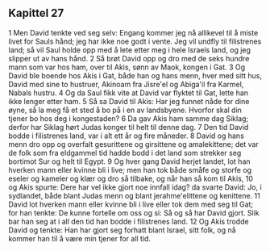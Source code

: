 ## Kapittel 27

1 Men David tenkte ved seg selv: Engang kommer jeg nå allikevel til å miste livet for Sauls hånd; jeg har ikke noe godt i vente. Jeg vil undfly til filistrenes land; så vil Saul holde opp med å lete etter meg i hele Israels land, og jeg slipper ut av hans hånd.
2 Så brøt David opp og dro med de seks hundre mann som var hos ham, over til Akis, sønn av Maok, kongen i Gat.
3 Og David ble boende hos Akis i Gat, både han og hans menn, hver med sitt hus, David med sine to hustruer, Akinoam fra Jisre'el og Abiga'il fra Karmel, Nabals hustru.
4 Og da Saul fikk vite at David var flyktet til Gat, lette han ikke lenger etter ham.
5 Så sa David til Akis: Har jeg funnet nåde for dine øyne, så la meg få et sted å bo på i en av landsbyene. Hvorfor skal din tjener bo hos deg i kongestaden?
6 Da gav Akis ham samme dag Siklag; derfor har Siklag hørt Judas konger til helt til denne dag.
7 Den tid David bodde i filistrenes land, var i alt ett år og fire måneder.
8 David og hans menn dro opp og overfalt gesurittene og girsittene og amalekittene; det var de folk som fra eldgammel tid hadde bodd i det land som strekker seg bortimot Sur og helt til Egypt.
9 Og hver gang David herjet landet, lot han hverken mann eller kvinne bli i live; men han tok både småfe og storfe og eseler og kameler og klær og dro så tilbake, og når han så kom til Akis,
10 og Akis spurte: Dere har vel ikke gjort noe innfall idag? da svarte David: Jo, i sydlandet, både blant Judas menn og blant jerahme'elittene og kenittene.
11 David lot hverken mann eller kvinne bli i live eller tok dem med seg til Gat; for han tenkte: De kunne fortelle om oss og si: Så og så har David gjort. Slik bar han seg at i all den tid han bodde i filistrenes land.
12 Og Akis trodde David og tenkte: Han har gjort seg forhatt blant Israel, sitt folk, og nå kommer han til å være min tjener for all tid.
